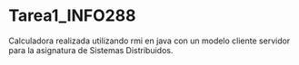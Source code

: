 # Tarea1_INFO288
Calculadora realizada utilizando rmi en java con un modelo cliente servidor para la asignatura de Sistemas Distribuidos.
